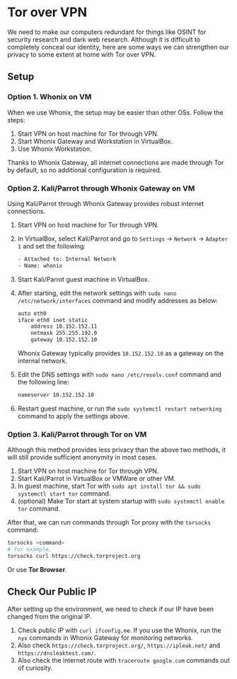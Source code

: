 # Tor over VPN

We need to make our computers redundant for things like OSINT for security research and dark web research. Although it is difficult to completely conceal our identity, here are some ways we can strengthen our privacy to some extent at home with Tor over VPN.

## Setup

### Option 1. Whonix on VM

When we use Whonix, the setup may be easier than other OSs. Follow the steps:

1. Start VPN on host machine for Tor through VPN.
2. Start Whonix Gateway and Workstation in VirtualBox.
3. Use Whonix Workstation.

Thanks to Whonix Gateway, all internet connections are made through Tor by default, so no additional configuration is required.  

### Option 2. Kali/Parrot through Whonix Gateway on VM

Using Kali/Parrot through Whonix Gateway provides robust internet connections.

1. Start VPN on host machine for Tor through VPN.
2. In VirtualBox, select Kali/Parrot and go to `Settings` -> `Network` -> `Adapter 1` and set the following:

    ```txt
    - Attached to: Internal Network
    - Name: whonix
    ```

3. Start Kali/Parrot guest machine in VirtualBox.
4. After starting, edit the network settings with `sudo nano /etc/network/interfaces` command and modify addresses as below:

    ```txt
    auto eth0
    iface eth0 inet static
        address 10.152.152.11
        netmask 255.255.192.0
        gateway 10.152.152.10
    ```

    Whonix Gateway typically provides `10.152.152.10` as a gateway on the internal network.

5. Edit the DNS settings with `sudo nano /etc/resolv.conf` command and the following line:

    ```txt
    nameserver 10.152.152.10
    ```

6. Restart guest machine, or run the `sudo systemctl restart networking` command to apply the settings above.

### Option 3. Kali/Parrot through Tor on VM

Although this method provides less privacy than the above two methods, it will still provide sufficient anonymity in most cases.

1. Start VPN on host machine for Tor through VPN.
2. Start Kali/Parrot in VirtualBox or VMWare or other VM.
3. In guest machine, start Tor with `sudo apt install tor && sudo systemctl start tor` command.
4. (optional) Make Tor start at system startup with `sudo systemctl enable tor` command.

After that, we can run commands through Tor proxy with the `torsocks` command:

```sh
torsocks <command>
# for example,
torsocks curl https://check.torproject.org
```

Or use **Tor Browser**.

## Check Our Public IP

After setting up the environment, we need to check if our IP have been changed from the original IP.

1. Check public IP with `curl ifconfig.me`. If you use the Whonix, run the `nyx` commands in Whonix Gateway for monitoring networks.
2. Also check `https://check.torproject.org/`, `https://ipleak.net/` and `https://dnsleaktest.com/`.
3. Also check the internet route with `traceroute google.com` commands out of curiosity.
